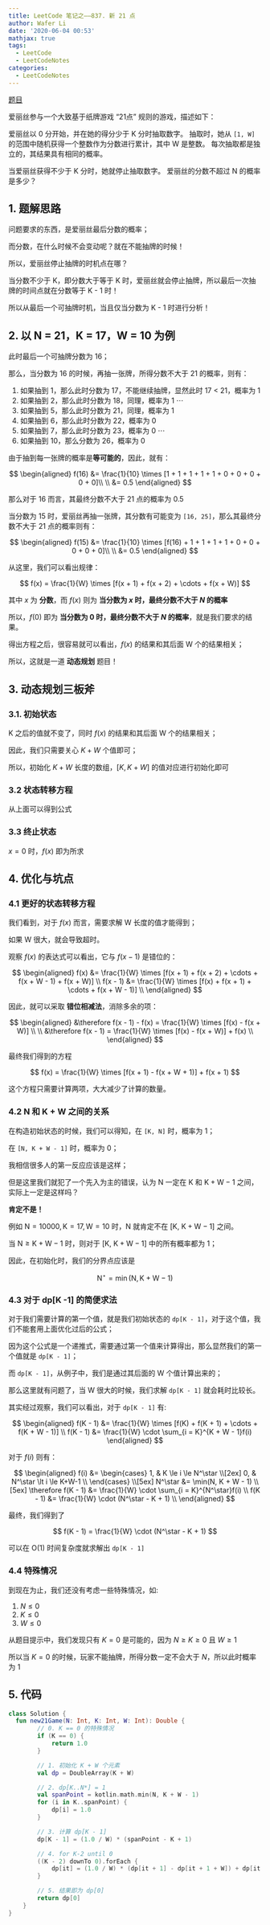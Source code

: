 ```yaml
---
title: LeetCode 笔记之——837. 新 21 点
author: Wafer Li
date: '2020-06-04 00:53'
mathjax: true
tags:
  - LeetCode
  - LeetCodeNotes
categories:
  - LeetCodeNotes
---
```


[题目](https://leetcode-cn.com/problems/new-21-game)

爱丽丝参与一个大致基于纸牌游戏 “21点” 规则的游戏，描述如下：

爱丽丝以 0 分开始，并在她的得分少于 K 分时抽取数字。 抽取时，她从 `[1, W]` 的范围中随机获得一个整数作为分数进行累计，其中 W 是整数。 每次抽取都是独立的，其结果具有相同的概率。

当爱丽丝获得不少于 K 分时，她就停止抽取数字。 爱丽丝的分数不超过 N 的概率是多少？

<!-- more -->

## 1. 题解思路

问题要求的东西，是爱丽丝最后分数的概率；

而分数，在什么时候不会变动呢？就在不能抽牌的时候！

所以，爱丽丝停止抽牌的时机点在哪？

当分数不少于 K，即分数大于等于 K 时，爱丽丝就会停止抽牌，所以最后一次抽牌的时间点就在分数等于 K - 1 时！

所以从最后一个可抽牌时机，当且仅当分数为 K - 1 时进行分析！

## 2. 以 N = 21，K = 17，W = 10 为例

此时最后一个可抽牌分数为 16；

那么，当分数为 16 的时候，再抽一张牌，所得分数不大于 21 的概率，则有：

1. 如果抽到 1，那么此时分数为 17，不能继续抽牌，显然此时 17 < 21，概率为 1
2. 如果抽到 2，那么此时分数为 18，同理，概率为 1
$\cdots$
3. 如果抽到 5，那么此时分数为 21，同理，概率为 1
3. 如果抽到 6，那么此时分数为 22，概率为 0
4. 如果抽到 7，那么此时分数为 23，概率为 0
$\cdots$
5. 如果抽到 10，那么分数为 26，概率为 0

由于抽到每一张牌的概率是**等可能的**，因此，就有：

$$
\begin{aligned}
f(16) &= \frac{1}{10} \times [1 + 1 + 1 + 1 + 1 + 0 + 0 + 0 + 0 + 0]\\
      \\
      &= 0.5
\end{aligned}
$$

那么对于 16 而言，其最终分数不大于 21 点的概率为 0.5

当分数为 15 时，爱丽丝再抽一张牌，其分数有可能变为 `[16, 25]`，那么其最终分数不大于 21 点的概率则有：

$$
\begin{aligned}
f(15) &= \frac{1}{10} \times [f(16) + 1 + 1 + 1 + 1 + 0 + 0 + 0 + 0 + 0]\\
      \\
      &= 0.5
\end{aligned}
$$

从这里，我们可以看出规律：

$$
f(x) = \frac{1}{W} \times [f(x + 1) + f(x + 2) + \cdots + f(x + W)]
$$

其中 $x$ 为 **分数**，而 $f(x)$ 则为 **当分数为 $x$ 时，最终分数不大于 $N$ 的概率**

所以，$f(0)$ 即为 **当分数为 $0$ 时，最终分数不大于 $N$ 的概率**，就是我们要求的结果。

得出方程之后，很容易就可以看出，$f(x)$ 的结果和其后面 $\mathrm{W}$ 个的结果相关；

所以，这就是一道 **动态规划** 题目！

## 3. 动态规划三板斧

### 3.1. 初始状态

K 之后的值就不变了，同时 $f(x)$ 的结果和其后面 $\mathrm{W}$ 个的结果相关；

因此，我们只需要关心 $K + W$ 个值即可；

所以，初始化 $K + W$ 长度的数组，$[K, K + W]$ 的值对应进行初始化即可

### 3.2 状态转移方程

从上面可以得到公式

### 3.3 终止状态

$x = 0$ 时，$f(x)$ 即为所求

## 4. 优化与坑点

### 4.1 更好的状态转移方程

我们看到，对于 $f(x)$ 而言，需要求解 $\mathrm{W}$ 长度的值才能得到；

如果 $\mathrm{W}$ 很大，就会导致超时。

观察 $f(x)$ 的表达式可以看出，它与 $f(x - 1)$ 是错位的：

$$
\begin{aligned}
f(x) &= \frac{1}{W} \times [f(x + 1) + f(x + 2) + \cdots + f(x + W - 1) + f(x + W)] \\
f(x - 1) &= \frac{1}{W} \times [f(x) + f(x + 1) + \cdots + f(x + W - 1)] \\
\end{aligned}
$$

因此，就可以采取 **错位相减法**，消除多余的项：

$$
\begin{aligned}
&\therefore f(x - 1) - f(x) = \frac{1}{W} \times [f(x)  - f(x + W)] \\
\\
&\therefore f(x - 1) = \frac{1}{W} \times [f(x) - f(x + W)] + f(x) \\
\end{aligned}
$$


最终我们得到的方程

$$
f(x) = \frac{1}{W} \times [f(x + 1) - f(x + W + 1)] + f(x + 1)
$$

这个方程只需要计算两项，大大减少了计算的数量。

### 4.2 $\mathrm{N}$ 和 $\mathrm{K + W}$ 之间的关系

在构造初始状态的时候，我们可以得知，在 `[K, N]` 时，概率为 1；

在 `[N, K + W - 1]` 时，概率为 0；

我相信很多人的第一反应应该是这样；

但是这里我们就犯了一个先入为主的错误，认为 $\mathrm{N}$ 一定在 $\mathrm{K}$ 和 $\mathrm{K + W - 1}$ 之间，实际上一定是这样吗？

**肯定不是！**

例如 $\mathrm{N = 10000, K = 17, W = 10}$ 时，$\mathrm{N}$ 就肯定不在 $[\mathrm{K}, \ \mathrm{K + W - 1}]$ 之间。

当 $\mathrm{N} \ge \mathrm{K + W - 1}$ 时，则对于 $\mathrm{[K, \ K+W-1]}$ 中的所有概率都为 $\mathrm{1}$；

因此，在初始化时，我们的分界点应该是

$$
\mathrm{N^\star = \min(N, K + W - 1)}
$$

### 4.3 对于 dp[K -1] 的简便求法

对于我们需要计算的第一个值，就是我们初始状态的 `dp[K - 1]`，对于这个值，我们不能套用上面优化过后的公式；

因为这个公式是一个递推式，需要通过第一个值来计算得出，那么显然我们的第一个值就是 `dp[K - 1]`；

而 `dp[K - 1]`，从例子中，我们是通过其后面的 $\mathrm{W}$ 个值计算出来的；

那么这里就有问题了，当 $\mathrm{W}$ 很大的时候，我们求解 `dp[K - 1]` 就会耗时比较长。

其实经过观察，我们可以看出，对于 `dp[K - 1]` 有:

$$
\begin{aligned}
f(K - 1) &= \frac{1}{W} \times [f(K) + f(K + 1) + \cdots + f(K + W - 1)] \\
f(K - 1) &= \frac{1}{W} \cdot \sum_{i = K}^{K + W - 1}f(i)
\end{aligned}
$$

对于 $f(i)$ 则有：

$$
\begin{aligned}
f(i) &=
\begin{cases}
1, & K \le i \le N^\star \\[2ex]
0, & N^\star \lt i \le K+W-1 \\
\end{cases}
\\[5ex]
N^\star &= \min(N, K + W - 1)
\\[5ex]
\therefore
f(K - 1) &= \frac{1}{W} \cdot \sum_{i = K}^{N^\star}f(i) \\
f(K - 1) &= \frac{1}{W} \cdot (N^\star - K + 1) \\
\end{aligned}
$$

最终，我们得到了

$$
f(K - 1) = \frac{1}{W} \cdot (N^\star - K + 1)
$$

可以在 $\mathrm{O(1)}$ 时间复杂度就求解出 `dp[K - 1]`

### 4.4 特殊情况

到现在为止，我们还没有考虑一些特殊情况，如:

1. $N \le 0$
2. $K \le 0$
3. $W \le 0$

从题目提示中，我们发现只有 $K = 0$ 是可能的，因为 $N \ge K \ge 0$ 且 $W \ge 1$

所以当 $K = 0$ 的时候，玩家不能抽牌，所得分数一定不会大于 $N$，所以此时概率为 $1$

## 5. 代码

```kotlin
class Solution {
  fun new21Game(N: Int, K: Int, W: Int): Double {
        // 0. K == 0 的特殊情况
        if (K == 0) {
            return 1.0
        }

        // 1. 初始化 K + W 个元素
        val dp = DoubleArray(K + W)

        // 2. dp[K..N*] = 1
        val spanPoint = kotlin.math.min(N, K + W - 1)
        for (i in K..spanPoint) {
            dp[i] = 1.0
        }

        // 3. 计算 dp[K - 1]
        dp[K - 1] = (1.0 / W) * (spanPoint - K + 1)

        // 4. for K-2 until 0
        ((K - 2) downTo 0).forEach {
            dp[it] = (1.0 / W) * (dp[it + 1] - dp[it + 1 + W]) + dp[it + 1]
        }

        // 5. 结果即为 dp[0]
        return dp[0]
    }
}
```
